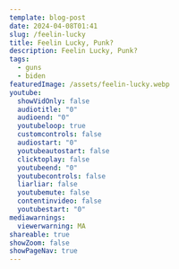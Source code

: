 ```yaml
---
template: blog-post
date: 2024-04-08T01:41
slug: /feelin-lucky
title: Feelin Lucky, Punk?
description: Feelin Lucky, Punk?
tags:
  - guns
  - biden
featuredImage: /assets/feelin-lucky.webp
youtube:
  showVidOnly: false
  audiotitle: "0"
  audioend: "0"
  youtubeloop: true
  customcontrols: false
  audiostart: "0"
  youtubeautostart: false
  clicktoplay: false
  youtubeend: "0"
  youtubecontrols: false
  liarliar: false
  youtubemute: false
  contentinvideo: false
  youtubestart: "0"
mediawarnings:
  viewerwarning: MA
shareable: true
showZoom: false
showPageNav: true
---
```

